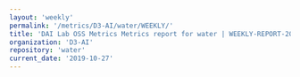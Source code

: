 ```yaml
---
layout: 'weekly'
permalink: '/metrics/D3-AI/water/WEEKLY/'
title: 'DAI Lab OSS Metrics Metrics report for water | WEEKLY-REPORT-2019-10-27'
organization: 'D3-AI'
repository: 'water'
current_date: '2019-10-27'
---
```

